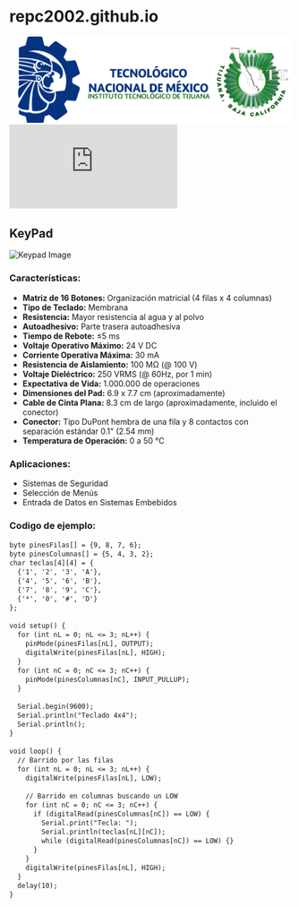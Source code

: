 # repc2002.github.io

![ITT Logo](ITT.jpg)
![Actividad-1](https://github.com/REPC2002/repc2002.github.io/blob/main/README.md)

## KeyPad

![Keypad Image](https://www.electronicwings.com/storage/PlatformSection/TopicContent/125/description/4x4%20Keypad.png)

### Características:
- **Matriz de 16 Botones:** Organización matricial (4 filas x 4 columnas)
- **Tipo de Teclado:** Membrana
- **Resistencia:** Mayor resistencia al agua y al polvo
- **Autoadhesivo:** Parte trasera autoadhesiva
- **Tiempo de Rebote:** ≤5 ms
- **Voltaje Operativo Máximo:** 24 V DC
- **Corriente Operativa Máxima:** 30 mA
- **Resistencia de Aislamiento:** 100 MΩ (@ 100 V)
- **Voltaje Dieléctrico:** 250 VRMS (@ 60Hz, por 1 min)
- **Expectativa de Vida:** 1.000.000 de operaciones
- **Dimensiones del Pad:** 6.9 x 7.7 cm (aproximadamente)
- **Cable de Cinta Plana:** 8.3 cm de largo (aproximadamente, incluido el conector)
- **Conector:** Tipo DuPont hembra de una fila y 8 contactos con separación estándar 0.1" (2.54 mm)
- **Temperatura de Operación:** 0 a 50 °C

### Aplicaciones:
- Sistemas de Seguridad
- Selección de Menús
- Entrada de Datos en Sistemas Embebidos

### Codigo de ejemplo:

```arduino
byte pinesFilas[] = {9, 8, 7, 6};
byte pinesColumnas[] = {5, 4, 3, 2};
char teclas[4][4] = {
  {'1', '2', '3', 'A'},
  {'4', '5', '6', 'B'},
  {'7', '8', '9', 'C'},
  {'*', '0', '#', 'D'}
};

void setup() {
  for (int nL = 0; nL <= 3; nL++) {
    pinMode(pinesFilas[nL], OUTPUT);
    digitalWrite(pinesFilas[nL], HIGH);
  }
  for (int nC = 0; nC <= 3; nC++) {
    pinMode(pinesColumnas[nC], INPUT_PULLUP);
  }

  Serial.begin(9600);
  Serial.println("Teclado 4x4");
  Serial.println();
}

void loop() {
  // Barrido por las filas
  for (int nL = 0; nL <= 3; nL++) {
    digitalWrite(pinesFilas[nL], LOW);

    // Barrido en columnas buscando un LOW
    for (int nC = 0; nC <= 3; nC++) {
      if (digitalRead(pinesColumnas[nC]) == LOW) {
        Serial.print("Tecla: ");
        Serial.println(teclas[nL][nC]);
        while (digitalRead(pinesColumnas[nC]) == LOW) {}
      }
    }
    digitalWrite(pinesFilas[nL], HIGH);
  }
  delay(10);
}
